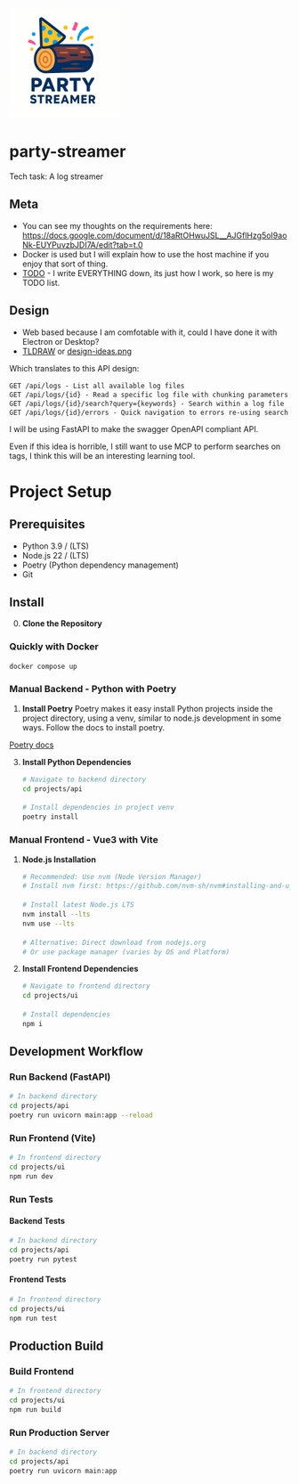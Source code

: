 <centre>
    <img width='200px' src='./silly-logo.png' alt='A really daft logo that made me smile'/>
</centre>

# party-streamer
Tech task: A log streamer

## Meta
- You can see my thoughts on the requirements here:
https://docs.google.com/document/d/18aRtOHwuJSL__AJGflHzg5oI9aoNk-EUYPuvzbJDI7A/edit?tab=t.0
- Docker is used but I will explain how to use the host machine if you enjoy that sort of thing.
- [TODO](./TODO.md) - I write EVERYTHING down, its just how I work, so here is my TODO list.

## Design
- Web based because I am comfotable with it, could I have done it with Electron or Desktop?
- [TLDRAW](https://www.tldraw.com/p/CL5z-LoIRzng-31hCtqfk?d=v-64.443.1744.1168.page) or [design-ideas.png](./design-ideas.png)

Which translates to this API design:
```
GET /api/logs - List all available log files
GET /api/logs/{id} - Read a specific log file with chunking parameters
GET /api/logs/{id}/search?query={keywords} - Search within a log file
GET /api/logs/{id}/errors - Quick navigation to errors re-using search
```

I will be using FastAPI to make the swagger OpenAPI compliant API.

Even if this idea is horrible, I still want to use MCP to perform searches on tags, I think this will be an interesting learning tool.

# Project Setup

## Prerequisites
- Python 3.9 / (LTS) 
- Node.js 22 / (LTS) 
- Poetry (Python dependency management)
- Git

## Install
0. **Clone the Repository**

### Quickly with Docker
```sh
docker compose up
```

### Manual Backend - Python with Poetry

1. **Install Poetry**
Poetry makes it easy install Python projects inside the project directory, using a venv, similar to node.js development in some ways. Follow the docs to install poetry.

[Poetry docs](https://python-poetry.org/docs/)

3. **Install Python Dependencies**
   ```bash
   # Navigate to backend directory
   cd projects/api

   # Install dependencies in project venv
   poetry install
   ```

### Manual Frontend - Vue3 with Vite

1. **Node.js Installation**
   ```bash
   # Recommended: Use nvm (Node Version Manager)
   # Install nvm first: https://github.com/nvm-sh/nvm#installing-and-updating
   
   # Install latest Node.js LTS
   nvm install --lts
   nvm use --lts

   # Alternative: Direct download from nodejs.org
   # Or use package manager (varies by OS and Platform)
   ```

2. **Install Frontend Dependencies**
   ```bash
   # Navigate to frontend directory
   cd projects/ui

   # Install dependencies
   npm i
   ```

## Development Workflow

### Run Backend (FastAPI)
```bash
# In backend directory
cd projects/api
poetry run uvicorn main:app --reload
```

### Run Frontend (Vite)
```bash
# In frontend directory
cd projects/ui
npm run dev
```

### Run Tests

#### Backend Tests
```bash
# In backend directory
cd projects/api
poetry run pytest
```

#### Frontend Tests
```bash
# In frontend directory
cd projects/ui
npm run test
```

## Production Build

### Build Frontend
```bash
# In frontend directory
cd projects/ui
npm run build
```

### Run Production Server
```bash
# In backend directory
cd projects/api
poetry run uvicorn main:app
```